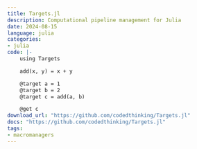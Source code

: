 ```yaml
---
title: Targets.jl
description: Computational pipeline management for Julia
date: 2024-08-15
language: julia
categories:
- julia
code: |-
    using Targets

    add(x, y) = x + y

    @target a = 1
    @target b = 2
    @target c = add(a, b)

    @get c
download_url: "https://github.com/codedthinking/Targets.jl"
docs: "https://github.com/codedthinking/Targets.jl"
tags:
- macromanagers
---
```


